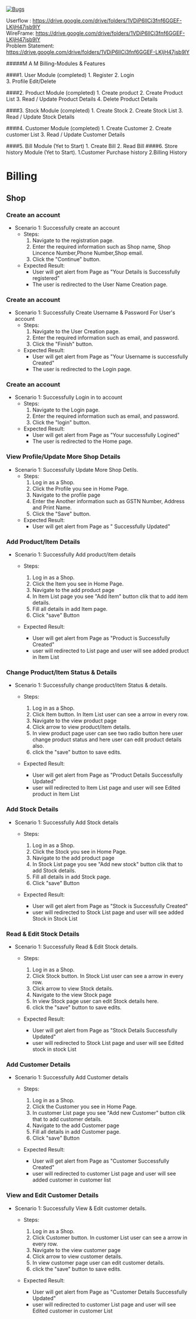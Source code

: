 [![Bugs](https://sonarcloud.io/api/project_badges/measure?project=fssa-batch3_maruthan.alagar__web_project&metric=bugs)](https://sonarcloud.io/summary/new_code?id=fssa-batch3_maruthan.alagar__web_project)


Userflow : https://drive.google.com/drive/folders/1VDiP6IlCi3fnf6GGEF-LKljH47jsb9lY  
WireFrame:  https://drive.google.com/drive/folders/1VDiP6IlCi3fnf6GGEF-LKljH47jsb9lY   
Problem Statement: https://drive.google.com/drive/folders/1VDiP6IlCi3fnf6GGEF-LKljH47jsb9lY 


#####M A M Billing-Modules & Features

####1. User Module  (completed)
    1. Register 
    2. Login  
    3. Profile Edit/Delete  

####2. Product Module (completed)
    1. Create product
    2. Create Product List
    3. Read / Update Product Details
    4. Delete Product Details  

####3. Stock Module (completed)
    1. Create Stock
    2. Create Stock List
    3. Read / Update Stock Details

####4. Customer Module (completed)
    1. Create Customer
    2. Create customer List
    3. Read / Update Customer Details

####5. Bill Module (Yet to Start)
    1. Create Bill
    2. Read Bill
####6. Store history Module (Yet to Start).
    1.Customer Purchase history
    2.Billing History


   
   
# Billing

## Shop

### Create an account
- Scenario 1: Successfully create an account
    - Steps:
        1. Navigate to the registration page.
        2. Enter the required information such as Shop name, Shop Lincence Number,Phone Number,Shop email.
        3. Click the "Continue" button.
    - Expected Result:
        - User will get alert from Page as "Your Details is Successfully registered"
        - The user is redirected to the User Name Creation page.

### Create an account
- Scenario 1: Successfully Create Username & Password For User's account
    - Steps:
        1. Navigate to the User Creation page.
        2. Enter the required information such as email, and password.
        3. Click the "Finish" button.
    - Expected Result:
        - User will get alert from Page as "Your Username is successfully Created"
        - The user is redirected to the Login page.


 ### Create an account
- Scenario 1: Successfully Login in to account
    - Steps:
        1. Navigate to the Login page.
        2. Enter the required information such as email, and password.
        3. Click the "login" button.
    - Expected Result:
        - User will get alert from Page as "Your successfully Logined"
        - The user is redirected to the Home page.


### View Profile/Update More Shop Details
- Scenario 1: Successfully Update More Shop Detils.
    - Steps:
        1. Log in as a Shop.
        2. Click the Profile you see in Home Page.
        3. Navigate to the profile page
        4. Enter the Another information such as GSTN Number, Address and Print Name.
        5. Click the "Save" button.
    - Expected Result:
        - User will get alert from Page as " Successfully Updated"

### Add Product/Item Details
- Scenario 1: Successfully Add product/item details
    - Steps:
        1. Log in as a Shop.
        2. Click the Item you see in Home Page.
        3. Navigate to the add product page
        4. In Item List page you see "Add Item" button clik that to add item details.
        5. Fill all details in add Item page.
        6. Click "save" Button

    - Expected Result:
        - User will get alert from Page as "Product is Successfully Created"
        - user will redirected to List page and user will see added product in Item List

### Change Product/Item Status & Details
- Scenario 1: Successfully change product/item Status & details.
    - Steps:
        1. Log in as a Shop.
        2. Click Item button. In Item List user can see a arrow in every row.
        3. Navigate to the view product page
        4. Click arrow to view product/item details.
        5. In view product page user can see two radio button here user change product status and here user can edit product details also.
        6. click the "save" button to save edits.

    - Expected Result:
        -  User will get alert from Page as "Product Details Successfully Updated"
        - user will redirected to Item List page and user will see Edited product in Item List


### Add Stock Details
- Scenario 1: Successfully Add Stock details
    - Steps:
        1. Log in as a Shop.
        2. Click the Stock you see in Home Page.
        3. Navigate to the add product page
        4. In Stock List page you see "Add new stock" button clik that to add Stock details.
        5. Fill all details in add Stock page.
        6. Click "save" Button

    - Expected Result:
        - User will get alert from Page as "Stock is Successfully Created"
        - user will redirected to Stock List page and user will see added Stock in Stock List


### Read & Edit Stock Details
- Scenario 1: Successfully Read & Edit Stock details.
    - Steps:
        1. Log in as a Shop.
        2. Click Stock button. In Stock List user can see a arrow in every row.
        3. Click arrow to view Stock details.
        4. Navigate to the view Stock page
        5. In view Stock page user can edit Stock details here.
        6. click the "save" button to save edits.

    - Expected Result:
        -  User will get alert from Page as "Stock Details Successfully Updated"
        -  user will redirected to Stock List page and user will see Edited stock in stock List

 ### Add Customer Details
- Scenario 1: Successfully Add Customer details
    - Steps:
        1. Log in as a Shop.
        2. Click the Customer you see in Home Page.
        3. In customer List page you see "Add new Customer" button clik that to add customer details.
        4. Navigate to the add Customer page
        5. Fill all details in add Customer page.
        6. Click "save" Button

    - Expected Result:
        - User will get alert from Page as "Customer Successfully Created"
        - user will redirected to customer List page and user will see added customer in customer list


### View and Edit Customer Details
- Scenario 1: Successfully View & Edit customer details.
    - Steps:
        1. Log in as a Shop.
        2. Click Customer button. In customer List user can see a arrow in every row.
        3. Navigate to the view customer page
        4. Click arrow to view customer details.
        5. In view customer page user can edit customer details.
        6. click the "save" button to save edits.

    - Expected Result:
        -  User will get alert from Page as "Customer Details Successfully Updated"
        - user will redirected to customer List page and user will see Edited customer in customer List

   
   
   
   
